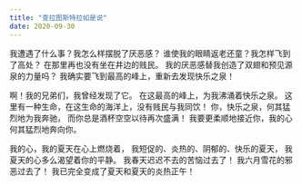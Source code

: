 ```yaml
---
title: "查拉图斯特拉如是说"
date: 2020-09-30
---
```


我遭遇了什么事？我怎么样摆脱了厌恶感？ 
谁使我的眼睛返老还童？我怎样飞到了高处？ 
在那里再也没有坐在井边的贱民。 
我的厌恶感替我创造了双翅和预见源泉的力量吗？ 
我确实要飞到最高的峰上，重新去发现快乐之泉！ 

啊！我的兄弟们，我曾经发现了它。 
在这最高的峰上，为我沸涌着快乐之泉。 
这里有一种生命，在这生命的海洋上，没有贱民与我同饮！ 
你，快乐之泉，何其猛烈地为我奔驰， 而你总是酒杯空空以待再次盛满！ 
我要更柔顺地接近你，我的心何其猛烈地奔向你。

我的心，我的夏天在心上燃烧着， 
我短促的、炎热的、阴郁的、快乐的夏天， 
我夏天的心多么渴望着你的平静。 
我春天迟迟不去的苦恼过去了！ 
我六月雪花的邪恶过去了！ 
我已完全变成了夏天和夏天的炎热正午！
